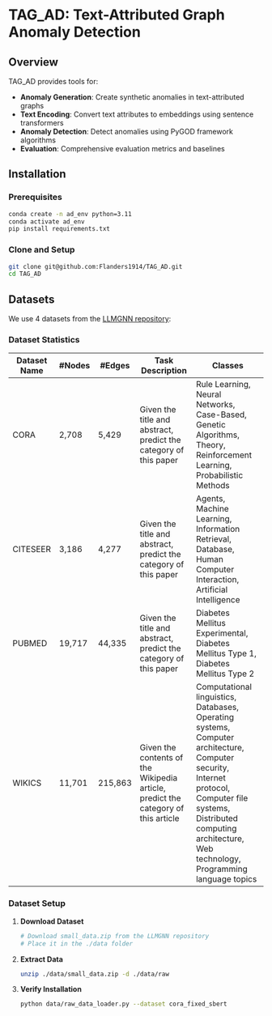 # TAG_AD: Text-Attributed Graph Anomaly Detection

## Overview

TAG_AD provides tools for:
- **Anomaly Generation**: Create synthetic anomalies in text-attributed graphs
- **Text Encoding**: Convert text attributes to embeddings using sentence transformers
- **Anomaly Detection**: Detect anomalies using PyGOD framework algorithms
- **Evaluation**: Comprehensive evaluation metrics and baselines

## Installation

### Prerequisites

```bash
conda create -n ad_env python=3.11
conda activate ad_env
pip install requirements.txt
```

### Clone and Setup

```bash
git clone git@github.com:Flanders1914/TAG_AD.git
cd TAG_AD
```

## Datasets

We use 4 datasets from the [LLMGNN repository](https://github.com/CurryTang/LLMGNN/tree/master):

### Dataset Statistics

| Dataset Name  | #Nodes   | #Edges   | Task Description                                      | Classes                                                                 |
|---------------|----------|----------|-------------------------------------------------------|-------------------------------------------------------------------------|
| CORA          | 2,708    | 5,429    | Given the title and abstract, predict the category of this paper | Rule Learning, Neural Networks, Case-Based, Genetic Algorithms, Theory, Reinforcement Learning, Probabilistic Methods |
| CITESEER      | 3,186    | 4,277    | Given the title and abstract, predict the category of this paper | Agents, Machine Learning, Information Retrieval, Database, Human Computer Interaction, Artificial Intelligence |
| PUBMED        | 19,717   | 44,335   | Given the title and abstract, predict the category of this paper | Diabetes Mellitus Experimental, Diabetes Mellitus Type 1, Diabetes Mellitus Type 2 |
| WIKICS        | 11,701   | 215,863  | Given the contents of the Wikipedia article, predict the category of this article | Computational linguistics, Databases, Operating systems, Computer architecture, Computer security, Internet protocol, Computer file systems, Distributed computing architecture, Web technology, Programming language topics |

### Dataset Setup

1. **Download Dataset**
   ```bash
   # Download small_data.zip from the LLMGNN repository
   # Place it in the ./data folder
   ```

2. **Extract Data**
   ```bash
   unzip ./data/small_data.zip -d ./data/raw
   ```

3. **Verify Installation**
   ```bash
   python data/raw_data_loader.py --dataset cora_fixed_sbert
   ```